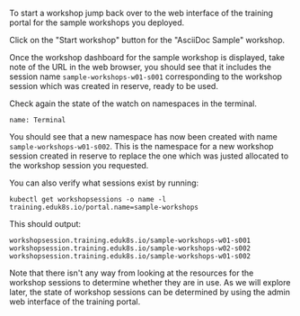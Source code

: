 To start a workshop jump back over to the web interface of the training portal for the sample workshops you deployed.

Click on the "Start workshop" button for the "AsciiDoc Sample" workshop.

Once the workshop dashboard for the sample workshop is displayed, take note of the URL in the web browser, you should see that it includes the session name `sample-workshops-w01-s001` corresponding to the workshop session which was created in reserve, ready to be used.

Check again the state of the watch on namespaces in the terminal.

```dashboard:open-dashboard
name: Terminal
```

You should see that a new namespace has now been created with name `sample-workshops-w01-s002`. This is the namespace for a new workshop session created in reserve to replace the one which was justed allocated to the workshop session you requested.

You can also verify what sessions exist by running:

```execute
kubectl get workshopsessions -o name -l training.eduk8s.io/portal.name=sample-workshops
```

This should output:

```
workshopsession.training.eduk8s.io/sample-workshops-w01-s001
workshopsession.training.eduk8s.io/sample-workshops-w02-s002
workshopsession.training.eduk8s.io/sample-workshops-w01-s002
```

Note that there isn't any way from looking at the resources for the workshop sessions to determine whether they are in use. As we will explore later, the state of workshop sessions can be determined by using the admin web interface of the training portal.
